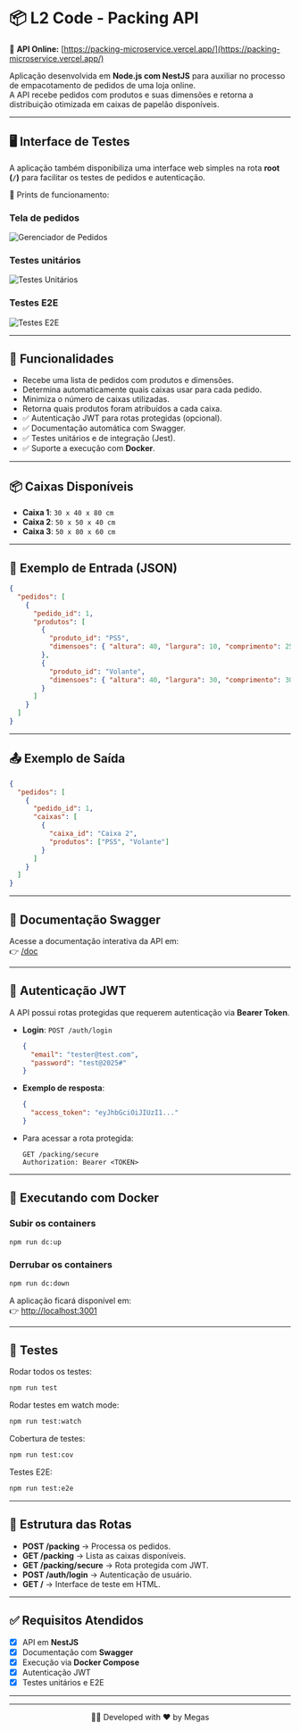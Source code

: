 # 📦 L2 Code - Packing API

🔗 **API Online:** [https://packing-microservice.vercel.app/](https://packing-microservice.vercel.app/)

Aplicação desenvolvida em **Node.js com NestJS** para auxiliar no processo de empacotamento de pedidos de uma loja online.  
A API recebe pedidos com produtos e suas dimensões e retorna a distribuição otimizada em caixas de papelão disponíveis.

---

## 🖥️ Interface de Testes

A aplicação também disponibiliza uma interface web simples na rota **root (`/`)** para facilitar os testes de pedidos e autenticação.

📸 Prints de funcionamento:

### Tela de pedidos

![Gerenciador de Pedidos](/assets/l2code2.gif)

### Testes unitários

![Testes Unitários](https://i.imgur.com/CIAGynj.png)

### Testes E2E

![Testes E2E](https://i.imgur.com/sa2QZ2B.png)

---

## 🚀 Funcionalidades

- Recebe uma lista de pedidos com produtos e dimensões.
- Determina automaticamente quais caixas usar para cada pedido.
- Minimiza o número de caixas utilizadas.
- Retorna quais produtos foram atribuídos a cada caixa.
- ✅ Autenticação JWT para rotas protegidas (opcional).
- ✅ Documentação automática com Swagger.
- ✅ Testes unitários e de integração (Jest).
- ✅ Suporte a execução com **Docker**.

---

## 📦 Caixas Disponíveis

- **Caixa 1**: `30 x 40 x 80 cm`
- **Caixa 2**: `50 x 50 x 40 cm`
- **Caixa 3**: `50 x 80 x 60 cm`

---

## 📑 Exemplo de Entrada (JSON)

```json
{
  "pedidos": [
    {
      "pedido_id": 1,
      "produtos": [
        {
          "produto_id": "PS5",
          "dimensoes": { "altura": 40, "largura": 10, "comprimento": 25 }
        },
        {
          "produto_id": "Volante",
          "dimensoes": { "altura": 40, "largura": 30, "comprimento": 30 }
        }
      ]
    }
  ]
}
```

---

## 📤 Exemplo de Saída

```json
{
  "pedidos": [
    {
      "pedido_id": 1,
      "caixas": [
        {
          "caixa_id": "Caixa 2",
          "produtos": ["PS5", "Volante"]
        }
      ]
    }
  ]
}
```

---

## 📘 Documentação Swagger

Acesse a documentação interativa da API em:  
👉 [/doc](http://localhost:3001/doc)

---

## 🔑 Autenticação JWT

A API possui rotas protegidas que requerem autenticação via **Bearer Token**.

- **Login**: `POST /auth/login`

  ```json
  {
    "email": "tester@test.com",
    "password": "test@2025#"
  }
  ```

- **Exemplo de resposta**:

  ```json
  {
    "access_token": "eyJhbGciOiJIUzI1..."
  }
  ```

- Para acessar a rota protegida:
  ```http
  GET /packing/secure
  Authorization: Bearer <TOKEN>
  ```

---

## 🐳 Executando com Docker

### Subir os containers

```bash
npm run dc:up
```

### Derrubar os containers

```bash
npm run dc:down
```

A aplicação ficará disponível em:  
👉 [http://localhost:3001](http://localhost:3001)

---

## 🧪 Testes

Rodar todos os testes:

```bash
npm run test
```

Rodar testes em watch mode:

```bash
npm run test:watch
```

Cobertura de testes:

```bash
npm run test:cov
```

Testes E2E:

```bash
npm run test:e2e
```

---

## 📂 Estrutura das Rotas

- **POST /packing** → Processa os pedidos.
- **GET /packing** → Lista as caixas disponíveis.
- **GET /packing/secure** → Rota protegida com JWT.
- **POST /auth/login** → Autenticação de usuário.
- **GET /** → Interface de teste em HTML.

---

## ✅ Requisitos Atendidos

- [x] API em **NestJS**
- [x] Documentação com **Swagger**
- [x] Execução via **Docker Compose**
- [x] Autenticação JWT
- [x] Testes unitários e E2E

---

<hr>
<p align="center">
👨‍💻 Developed with ❤️ by Megas
</p>
